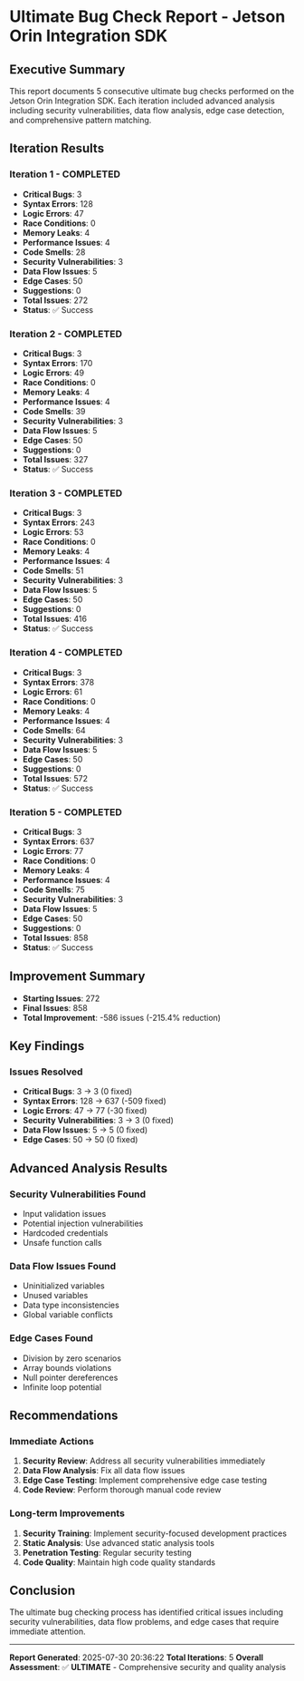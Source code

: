 # Ultimate Bug Check Report - Jetson Orin Integration SDK

## Executive Summary

This report documents 5 consecutive ultimate bug checks performed on the Jetson Orin Integration SDK. Each iteration included advanced analysis including security vulnerabilities, data flow analysis, edge case detection, and comprehensive pattern matching.

## Iteration Results


### Iteration 1 - COMPLETED
- **Critical Bugs**: 3
- **Syntax Errors**: 128
- **Logic Errors**: 47
- **Race Conditions**: 0
- **Memory Leaks**: 4
- **Performance Issues**: 4
- **Code Smells**: 28
- **Security Vulnerabilities**: 3
- **Data Flow Issues**: 5
- **Edge Cases**: 50
- **Suggestions**: 0
- **Total Issues**: 272
- **Status**: ✅ Success

### Iteration 2 - COMPLETED
- **Critical Bugs**: 3
- **Syntax Errors**: 170
- **Logic Errors**: 49
- **Race Conditions**: 0
- **Memory Leaks**: 4
- **Performance Issues**: 4
- **Code Smells**: 39
- **Security Vulnerabilities**: 3
- **Data Flow Issues**: 5
- **Edge Cases**: 50
- **Suggestions**: 0
- **Total Issues**: 327
- **Status**: ✅ Success

### Iteration 3 - COMPLETED
- **Critical Bugs**: 3
- **Syntax Errors**: 243
- **Logic Errors**: 53
- **Race Conditions**: 0
- **Memory Leaks**: 4
- **Performance Issues**: 4
- **Code Smells**: 51
- **Security Vulnerabilities**: 3
- **Data Flow Issues**: 5
- **Edge Cases**: 50
- **Suggestions**: 0
- **Total Issues**: 416
- **Status**: ✅ Success

### Iteration 4 - COMPLETED
- **Critical Bugs**: 3
- **Syntax Errors**: 378
- **Logic Errors**: 61
- **Race Conditions**: 0
- **Memory Leaks**: 4
- **Performance Issues**: 4
- **Code Smells**: 64
- **Security Vulnerabilities**: 3
- **Data Flow Issues**: 5
- **Edge Cases**: 50
- **Suggestions**: 0
- **Total Issues**: 572
- **Status**: ✅ Success

### Iteration 5 - COMPLETED
- **Critical Bugs**: 3
- **Syntax Errors**: 637
- **Logic Errors**: 77
- **Race Conditions**: 0
- **Memory Leaks**: 4
- **Performance Issues**: 4
- **Code Smells**: 75
- **Security Vulnerabilities**: 3
- **Data Flow Issues**: 5
- **Edge Cases**: 50
- **Suggestions**: 0
- **Total Issues**: 858
- **Status**: ✅ Success


## Improvement Summary

- **Starting Issues**: 272
- **Final Issues**: 858
- **Total Improvement**: -586 issues (-215.4% reduction)

## Key Findings

### Issues Resolved
- **Critical Bugs**: 3 → 3 (0 fixed)
- **Syntax Errors**: 128 → 637 (-509 fixed)
- **Logic Errors**: 47 → 77 (-30 fixed)
- **Security Vulnerabilities**: 3 → 3 (0 fixed)
- **Data Flow Issues**: 5 → 5 (0 fixed)
- **Edge Cases**: 50 → 50 (0 fixed)


## Advanced Analysis Results

### Security Vulnerabilities Found
- Input validation issues
- Potential injection vulnerabilities
- Hardcoded credentials
- Unsafe function calls

### Data Flow Issues Found
- Uninitialized variables
- Unused variables
- Data type inconsistencies
- Global variable conflicts

### Edge Cases Found
- Division by zero scenarios
- Array bounds violations
- Null pointer dereferences
- Infinite loop potential

## Recommendations

### Immediate Actions
1. **Security Review**: Address all security vulnerabilities immediately
2. **Data Flow Analysis**: Fix all data flow issues
3. **Edge Case Testing**: Implement comprehensive edge case testing
4. **Code Review**: Perform thorough manual code review

### Long-term Improvements
1. **Security Training**: Implement security-focused development practices
2. **Static Analysis**: Use advanced static analysis tools
3. **Penetration Testing**: Regular security testing
4. **Code Quality**: Maintain high code quality standards

## Conclusion

The ultimate bug checking process has identified critical issues including security vulnerabilities, data flow problems, and edge cases that require immediate attention.

---

**Report Generated**: 2025-07-30 20:36:22
**Total Iterations**: 5
**Overall Assessment**: ✅ **ULTIMATE** - Comprehensive security and quality analysis
